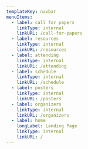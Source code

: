 ```yaml
---
templateKey: navbar
menuItems:
  - label: call for papers
    linkType: internal
    linkURL: /call-for-papers
  - label: resources
    linkType: internal
    linkURL: /resources
  - label: attending
    linkType: internal
    linkURL: /attending
  - label: schedule
    linkType: internal
    linkURL: /schedule
  - label: posters
    linkType: internal
    linkURL: /posters
  - label: organizers
    linkType: internal
    linkURL: /organizers
  - label: home
    longLabel: Landing Page
    linkType: internal
    linkURL: /
---
```


